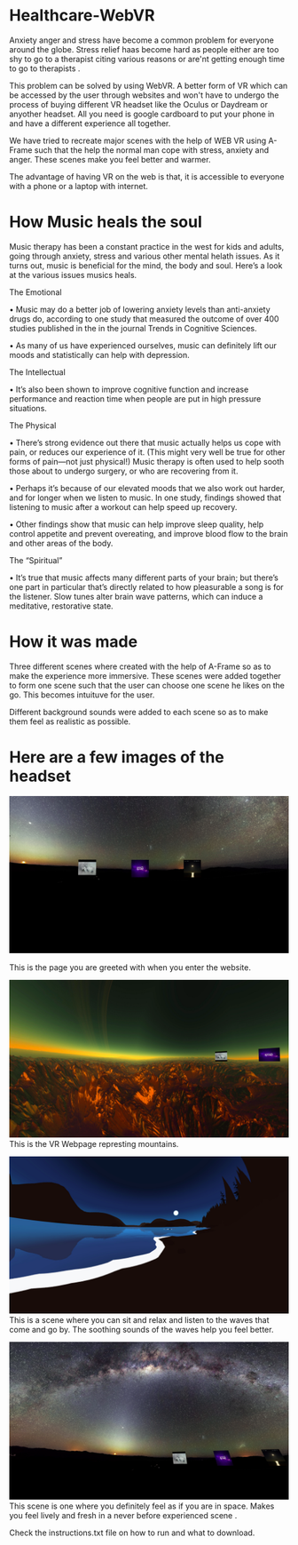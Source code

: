 # Healthcare-WebVR

Anxiety anger and stress have become a common problem for everyone around the globe. Stress relief haas become hard as people either are too shy to go to a therapist citing various reasons or are'nt getting enough time to go to therapists .

This problem can be solved by using WebVR. A better form of VR which can be accessed by the user through websites and won't have to undergo the process of buying different VR headset like the Oculus or Daydream or anyother headset. All you need is google cardboard to put your phone in and have a different experience all together.

We have tried to recreate major scenes with the help of WEB VR using A-Frame such that the help the normal man cope with stress, anxiety and anger. These scenes make you feel better and warmer.

The advantage of having VR on the web is that, it is accessible to everyone with a phone or a laptop with internet.

# How Music heals the soul

  Music therapy has been a constant practice in the west for kids and adults, going through anxiety, stress and various other mental helath issues. As it turns out, music is beneficial for the mind, the body and soul. Here’s a look at the various issues musics heals.

The Emotional

• Music may do a better job of lowering anxiety levels than anti-anxiety drugs do, according to one study that measured the outcome of over 400 studies published in the in the journal Trends in Cognitive Sciences.

• As many of us have experienced ourselves, music can definitely lift our moods and statistically can help with depression.

The Intellectual

• It’s also been shown to improve cognitive function and increase performance and reaction time when people are put in high pressure situations.

The Physical

• There’s strong evidence out there that music actually helps us cope with pain, or reduces our experience of it. (This might very well be true for other forms of pain—not just physical!) Music therapy is often used to help sooth those about to undergo surgery, or who are recovering from it.

• Perhaps it’s because of our elevated moods that we also work out harder, and for longer when we listen to music. In one study, findings showed that listening to music after a workout can help speed up recovery.

• Other findings show that music can help improve sleep quality, help control appetite and prevent overeating, and improve blood flow to the brain and other areas of the body.

The “Spiritual”

• It’s true that music affects many different parts of your brain; but there’s one part in particular that’s directly related to how pleasurable a song is for the listener. Slow tunes alter brain wave patterns, which can induce a meditative, restorative state.

# How it was made

Three different scenes where created with the help of A-Frame so as to make the experience more immersive. These scenes were added together to form one scene such that the user can choose one scene he likes on the go. This becomes intuituve for the user.

Different background sounds were added to each scene so as to make them feel as realistic as possible.

# Here are a few images of the headset 
      
 

![](ss/intro_ss.png)

  This is the page you are greeted with when you enter the website.
  
  ![](ss/mountain_ss.png)
     This is the VR Webpage represting mountains.
     
   
   ![](ss/night_ss.png)
      This is a scene where you can sit and relax and listen to the waves that come and go by. The soothing sounds of the waves help you feel better.
      
  ![](ss/space_ss.png)
    This scene is one where you definitely feel as if you are in space. Makes you feel lively and fresh in a never before experienced scene .



Check the instructions.txt file on how to run and what to download.

